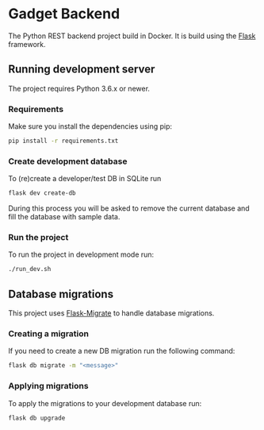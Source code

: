 # Gadget Backend

The Python REST backend project build in Docker.
It is build using the [Flask](https://palletsprojects.com/p/flask/) framework.


## Running development server

The project requires Python 3.6.x or newer.

### Requirements

Make sure you install the dependencies using pip:

```bash
pip install -r requirements.txt
```

### Create development database

To (re)create a developer/test DB in SQLite run

```bash
flask dev create-db
```

During this process you will be asked to remove the current database and fill the database with sample data.

### Run the project

To run the project in development mode run:

```bash
./run_dev.sh
```

## Database migrations

This project uses [Flask-Migrate](https://flask-migrate.readthedocs.io/en/latest/) to handle database migrations.


### Creating a migration

If you need to create a new DB migration run the following command:

```bash
flask db migrate -m "<message>"
```

### Applying migrations

To apply the migrations to your development database run:

```bash
flask db upgrade
```
